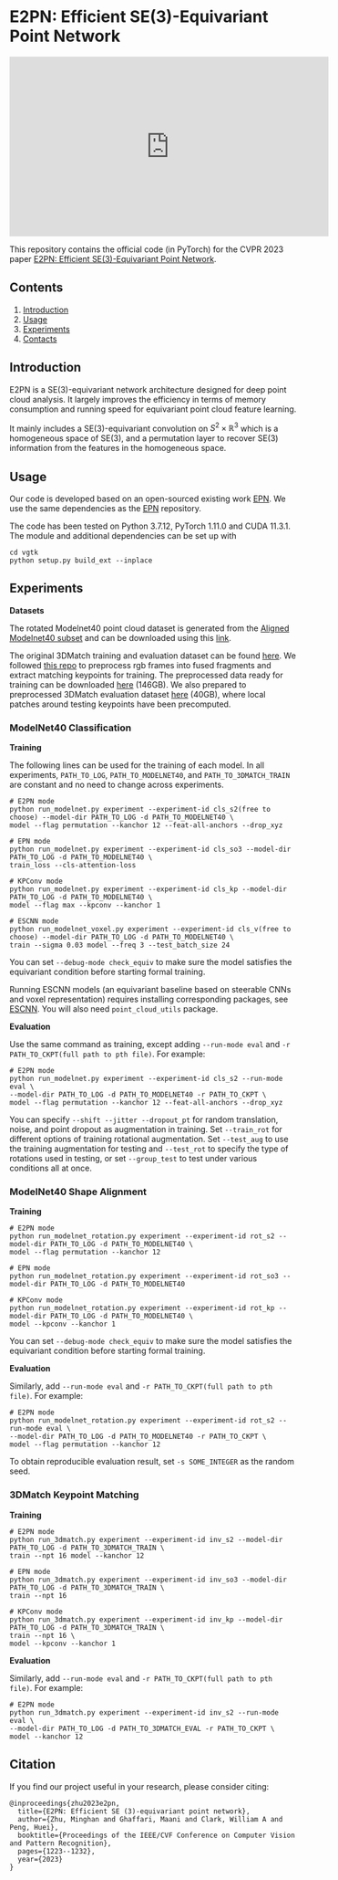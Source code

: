 
# E2PN: Efficient SE(3)-Equivariant Point Network
<center>
<iframe width="560" height="315" src="https://www.youtube.com/embed/B4XDxd0h08I" title="YouTube video player" frameborder="0" allow="accelerometer; autoplay; clipboard-write; encrypted-media; gyroscope; picture-in-picture; web-share" allowfullscreen></iframe>
</center>

This repository contains the official code (in PyTorch) for the CVPR 2023 paper [E2PN: Efficient SE(3)-Equivariant Point Network](https://openaccess.thecvf.com/content/CVPR2023/html/Zhu_E2PN_Efficient_SE3-Equivariant_Point_Network_CVPR_2023_paper.html). 


## Contents

1. [Introduction](#introduction)
2. [Usage](#usage)
3. [Experiments](#experiments)
4. [Contacts](#contacts)

## Introduction

E2PN is a SE(3)-equivariant network architecture designed for deep point cloud analysis. It largely improves the efficiency in terms of memory consumption and running speed for equivariant point cloud feature learning. 

It mainly includes a SE(3)-equivariant convolution on $S^2\times \mathbb{R}^3$ which is a homogeneous space of SE(3), and a permutation layer to recover SE(3) information from the features in the homogeneous space. 

<!-- ![](https://github.com/nintendops/EPN_PointCloud/blob/main/media/spconv.png) -->



## Usage
Our code is developed based on an open-sourced existing work [EPN](https://github.com/nintendops/EPN_PointCloud). We use the same dependencies as the [EPN](https://github.com/nintendops/EPN_PointCloud) repository. 

The code has been tested on Python 3.7.12, PyTorch 1.11.0 and CUDA 11.3.1. The module and additional dependencies can be set up with 
```
cd vgtk
python setup.py build_ext --inplace
```

## Experiments

**Datasets**

The rotated Modelnet40 point cloud dataset is generated from the [Aligned Modelnet40 subset](https://github.com/lmb-freiburg/orion) and can be downloaded using this [link](https://drive.google.com/file/d/1xRoYjz2KCwkyIPf21E-WKIZkjLYabPgJ/view?usp=sharing).

The original 3DMatch training and evaluation dataset can be found [here](https://3dmatch.cs.princeton.edu/#keypoint-matching-benchmark). We followed [this repo](https://github.com/craigleili/3DLocalMultiViewDesc) to preprocess rgb frames into fused fragments and extract matching keypoints for training. The preprocessed data ready for training can be downloaded [here](https://drive.google.com/file/d/1ME42RjtrNJNz1zSTBrO2NtG89fsOkQLv/view?usp=sharing) (146GB). We also prepared to preprocessed 3DMatch evaluation dataset [here](https://drive.google.com/file/d/14ZGJZHuQLhg87En4C5po6bgTFn4tns4R/view?usp=sharing) (40GB), where local patches around testing keypoints have been precomputed.

<!-- **Pretrained Model**

Pretrained model can be downloaded using this [link](https://drive.google.com/file/d/1vy9FRGWQsuVi4nf--YIqg_8yHFiWWJhh/view?usp=sharing) -->

### ModelNet40 Classification

**Training**

The following lines can be used for the training of each model. In all experiments, `PATH_TO_LOG`, `PATH_TO_MODELNET40`, and `PATH_TO_3DMATCH_TRAIN` are constant and no need to change across experiments. 

```
# E2PN mode
python run_modelnet.py experiment --experiment-id cls_s2(free to choose) --model-dir PATH_TO_LOG -d PATH_TO_MODELNET40 \
model --flag permutation --kanchor 12 --feat-all-anchors --drop_xyz

# EPN mode
python run_modelnet.py experiment --experiment-id cls_so3 --model-dir PATH_TO_LOG -d PATH_TO_MODELNET40 \
train_loss --cls-attention-loss

# KPConv mode
python run_modelnet.py experiment --experiment-id cls_kp --model-dir PATH_TO_LOG -d PATH_TO_MODELNET40 \
model --flag max --kpconv --kanchor 1

# ESCNN mode
python run_modelnet_voxel.py experiment --experiment-id cls_v(free to choose) --model-dir PATH_TO_LOG -d PATH_TO_MODELNET40 \
train --sigma 0.03 model --freq 3 --test_batch_size 24
```

You can set `--debug-mode check_equiv` to make sure the model satisfies the equivariant condition before starting formal training. 

Running ESCNN models (an equivariant baseline based on steerable CNNs and voxel representation) requires installing corresponding packages, see [ESCNN](https://github.com/QUVA-Lab/escnn). You will also need `point_cloud_utils` package. 

**Evaluation**

Use the same command as training, except adding `--run-mode eval` and `-r PATH_TO_CKPT(full path to pth file)`. For example:

```
# E2PN mode
python run_modelnet.py experiment --experiment-id cls_s2 --run-mode eval \
--model-dir PATH_TO_LOG -d PATH_TO_MODELNET40 -r PATH_TO_CKPT \
model --flag permutation --kanchor 12 --feat-all-anchors --drop_xyz
```

You can specify `--shift --jitter --dropout_pt` for random translation, noise, and point dropout as augmentation in training. Set `--train_rot` for different options of training rotational augmentation. Set `--test_aug` to use the training augmentation for testing and `--test_rot` to specify the type of rotations used in testing, or set `--group_test` to test under various conditions all at once. 

### ModelNet40 Shape Alignment
**Training**
```
# E2PN mode
python run_modelnet_rotation.py experiment --experiment-id rot_s2 --model-dir PATH_TO_LOG -d PATH_TO_MODELNET40 \
model --flag permutation --kanchor 12

# EPN mode
python run_modelnet_rotation.py experiment --experiment-id rot_so3 --model-dir PATH_TO_LOG -d PATH_TO_MODELNET40

# KPConv mode
python run_modelnet_rotation.py experiment --experiment-id rot_kp --model-dir PATH_TO_LOG -d PATH_TO_MODELNET40 \
model --kpconv --kanchor 1
```

You can set `--debug-mode check_equiv` to make sure the model satisfies the equivariant condition before starting formal training. 

**Evaluation**

Similarly, add `--run-mode eval` and `-r PATH_TO_CKPT(full path to pth file)`. For example:

```
# E2PN mode
python run_modelnet_rotation.py experiment --experiment-id rot_s2 --run-mode eval \
--model-dir PATH_TO_LOG -d PATH_TO_MODELNET40 -r PATH_TO_CKPT \
model --flag permutation --kanchor 12
```
To obtain reproducible evaluation result, set `-s SOME_INTEGER` as the random seed. 

### 3DMatch Keypoint Matching
**Training**
```
# E2PN mode
python run_3dmatch.py experiment --experiment-id inv_s2 --model-dir PATH_TO_LOG -d PATH_TO_3DMATCH_TRAIN \
train --npt 16 model --kanchor 12

# EPN mode
python run_3dmatch.py experiment --experiment-id inv_so3 --model-dir PATH_TO_LOG -d PATH_TO_3DMATCH_TRAIN \
train --npt 16

# KPConv mode
python run_3dmatch.py experiment --experiment-id inv_kp --model-dir PATH_TO_LOG -d PATH_TO_3DMATCH_TRAIN \
train --npt 16 \
model --kpconv --kanchor 1
```

**Evaluation**

Similarly, add `--run-mode eval` and `-r PATH_TO_CKPT(full path to pth file)`. For example:

```
# E2PN mode
python run_3dmatch.py experiment --experiment-id inv_s2 --run-mode eval \
--model-dir PATH_TO_LOG -d PATH_TO_3DMATCH_EVAL -r PATH_TO_CKPT \
model --kanchor 12
```

## Citation
If you find our project useful in your research, please consider citing:

```
@inproceedings{zhu2023e2pn,
  title={E2PN: Efficient SE (3)-equivariant point network},
  author={Zhu, Minghan and Ghaffari, Maani and Clark, William A and Peng, Huei},
  booktitle={Proceedings of the IEEE/CVF Conference on Computer Vision and Pattern Recognition},
  pages={1223--1232},
  year={2023}
}
```
